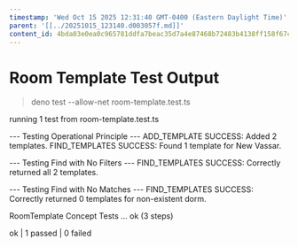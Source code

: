 ```yaml
---
timestamp: 'Wed Oct 15 2025 12:31:40 GMT-0400 (Eastern Daylight Time)'
parent: '[[../20251015_123140.d003057f.md]]'
content_id: 4bda03e0ea0c965781ddfa7beac35d7a4e87468b72483b4138ff158f67cafb9b
---
```


# Room Template Test Output

> deno test --allow-net room-template.test.ts

running 1 test from room-template.test.ts

\--- Testing Operational Principle ---
ADD\_TEMPLATE SUCCESS: Added 2 templates.
FIND\_TEMPLATES SUCCESS: Found 1 template for New Vassar.

\--- Testing Find with No Filters ---
FIND\_TEMPLATES SUCCESS: Correctly returned all 2 templates.

\--- Testing Find with No Matches ---
FIND\_TEMPLATES SUCCESS: Correctly returned 0 templates for non-existent dorm.

RoomTemplate Concept Tests ... ok (3 steps)

ok | 1 passed | 0 failed
